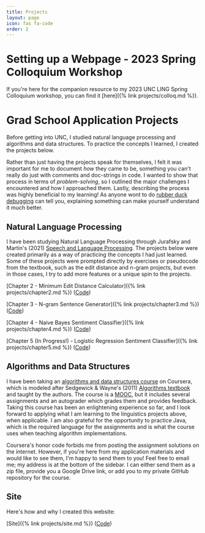 ```yaml
---
title: Projects
layout: page
icon: fas fa-code
order: 2
---
```

# Setting up a Webpage - 2023 Spring Colloquium Workshop

If you're here for the companion resource to my 2023 UNC LING Spring Colloquium workshop, you can find it [here]({% link projects/colloq.md %}).

# Grad School Application Projects

Before getting into UNC, I studied natural language processing and algorithms and data structures. To practice the concepts I learned, I created the projects below.

Rather than just having the projects speak for themselves, I felt it was important for me to document _how_ they came to be, something you can't really do just with comments and doc-strings in code. I wanted to show that process in terms of _problem-solving_, so I outlined the major challenges I encountered and how I approached them. Lastly, describing the process was highly beneficial to my learning! As anyone wont to do [rubber duck debugging](https://en.wikipedia.org/wiki/Rubber_duck_debugging) can tell you, explaining something can make yourself understand it much better.

## Natural Language Processing

I have been studying Natural Language Processing through Jurafsky and Martin's (2021) [Speech and Language Processing](https://web.stanford.edu/~jurafsky/slp3/). The projects below were created primarily as a way of practicing the concepts I had just learned. Some of these projects were prompted directly by exercises or pseudocode from the textbook, such as the edit distance and n-gram projects, but even in those cases, I try to add more features or a unique spin to the projects.   

[Chapter 2 - Minimum Edit Distance Calculator]({% link projects/chapter2.md %}) ([Code](https://github.com/lucasadelino/Learning-Compling/blob/main/Textbooks/Speech%20and%20Language%20Processing%20(Jurafsky%2C%20Martin)/Chapter%202%20-%20Regular%20Expressions%2C%20Text%20Normalization%2C%20Edit%20Distance/mineditbacktrace.py))

[Chapter 3 - N-gram Sentence Generator]({% link projects/chapter3.md %}) ([Code](https://github.com/lucasadelino/Learning-Compling/blob/main/Textbooks/Speech%20and%20Language%20Processing%20(Jurafsky%2C%20Martin)/Chapter%203%20-%20N-gram%20Language%20Models/ngram.py))

[Chapter 4 - Naive Bayes Sentiment Classifier]({% link projects/chapter4.md %}) ([Code](https://github.com/lucasadelino/Learning-Compling/tree/main/Textbooks/Speech%20and%20Language%20Processing%20(Jurafsky%2C%20Martin)/Chapter%204%20-%20Naive%20Bayes%20and%20Sentiment%20Classification))

[Chapter 5 (In Progress!) - Logistic Regression Sentiment Classifier]({% link projects/chapter5.md %}) ([Code](https://github.com/lucasadelino/Learning-Compling/tree/main/Textbooks/Speech%20and%20Language%20Processing%20(Jurafsky%2C%20Martin)/Chapter%205%20-%20Logistic%20Regression)) 

## Algorithms and Data Structures

I have been taking an [algorithms and data structures course](https://www.coursera.org/learn/algorithms-part1) on Coursera, which is modeled after Sedgewick & Wayne's (2011) [Algorithms textbook](https://algs4.cs.princeton.edu/home/) and taught by the authors. The course is a [MOOC](https://en.wikipedia.org/wiki/Massive_open_online_course), but it includes several assignments and an autograder which grades them and provides feedback. Taking this course has been an enlightening experience so far, and I look forward to applying what I am learning to the linguistics projects above, when applicable. I am also grateful for the opportunity to practice Java, which is the required language for the assignments and is what the course uses when teaching algorithm implementations.

Coursera's honor code forbids me from posting the assignment solutions on the internet. However, if you're here from my application materials and would like to see them, I'm happy to send them to you! Feel free to email me; my address is at the bottom of the sidebar. I can either send them as a zip file, provide you a Google Drive link, or add you to my private GitHub repository for the course. 

## Site

Here's how and why I created this website:

[Site]({% link projects/site.md %}) ([Code](https://github.com/lucasadelino/lucasadelino.github.io))